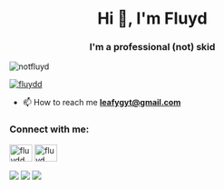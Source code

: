 <h1 align="center">Hi 👋, I'm Fluyd</h1>
<h3 align="center">I'm a professional (not) skid</h3>

<p align="left"> <img src="https://komarev.com/ghpvc/?username=notfluyd&label=Profile%20views&color=0e75b6&style=flat" alt="notfluyd" /> </p>

<p align="left"> <a href="https://twitter.com/fluydd" target="blank"><img src="https://img.shields.io/twitter/follow/fluydd?logo=twitter&style=for-the-badge" alt="fluydd" /></a> </p>

- 📫 How to reach me **leafygyt@gmail.com**

<h3 align="left">Connect with me:</h3>
<p align="left">
<a href="https://twitter.com/fluydd" target="blank"><img align="center" src="https://raw.githubusercontent.com/rahuldkjain/github-profile-readme-generator/master/src/images/icons/Social/twitter.svg" alt="fluydd" height="30" width="40" /></a>
<a href="https://www.youtube.com/c/fluyd" target="blank"><img align="center" src="https://raw.githubusercontent.com/rahuldkjain/github-profile-readme-generator/master/src/images/icons/Social/youtube.svg" alt="fluyd" height="30" width="40" /></a>
</p>

<img align="center" src="https://github-readme-stats.vercel.app/api/top-langs/?username=NotFluyd&theme=dark" />
<img align="center" src="https://github-readme-stats.vercel.app/api?username=NotFluyd&theme=dark" />
<a href="hhttps://github.com/notfluyd/emojigo" target="blank"><img align="center" src="https://github-readme-stats.vercel.app/api/pin/?username=NotFluyd&repo=EmojiGo&theme=dark" /></a>
